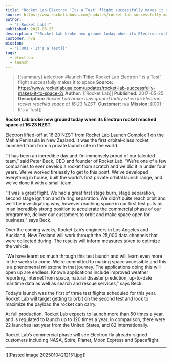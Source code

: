 ```yaml
---
title: "Rocket Lab Electron 'Its a Test' flight successfully makes it to space "
source: https://www.rocketlabusa.com/updates/rocket-lab-successfully-makes-it-to-space-2/
author:
  - "[[Rocket Lab]]"
published: 2017-05-25
description: "*Rocket Lab broke new ground today when its Electron rocket reached space at 16:23 NZST.*"
customer: n/a
mission:
  - "[[001 - It's a Test]]"
tags:
  - electron
  - launch
---
```

>[!summary]
#electron #launch
**Title:** Rocket Lab Electron 'Its a Test' flight successfully makes it to space 
**Source:** https://www.rocketlabusa.com/updates/rocket-lab-successfully-makes-it-to-space-2/
**Author:** [[Rocket Lab]]
**Published:** 2017-05-25
**Description:** *Rocket Lab broke new ground today when its Electron rocket reached space at 16:23 NZST.*
**Customer:** n/a
**Mission:** [[001 - It's a Test]]

**Rocket Lab broke new ground today when its Electron rocket reached space at 16:23 NZST.**

Electron lifted-off at 16:20 NZST from Rocket Lab Launch Complex 1 on the Mahia Peninsula in New Zealand. It was the first orbital-class rocket launched from from a private launch site in the world.

“It has been an incredible day and I’m immensely proud of our talented team,” said Peter Beck, CEO and founder of Rocket Lab. “We’re one of a few companies to ever develop a rocket from scratch and we did it in under four years. We’ve worked tirelessly to get to this point. We’ve developed everything in house, built the world’s first private orbital launch range, and we’ve done it with a small team.

“It was a great flight. We had a great first stage burn, stage separation, second stage ignition and fairing separation. We didn’t quite reach orbit and we’ll be investigating why, however reaching space in our first test puts us in an incredibly strong position to accelerate the commercial phase of our programme, deliver our customers to orbit and make space open for business,” says Beck.

Over the coming weeks, Rocket Lab’s engineers in Los Angeles and Auckland, New Zealand will work through the 25,000 data channels that were collected during. The results will inform measures taken to optimize the vehicle.

“We have learnt so much through this test launch and will learn even more in the weeks to come. We’re committed to making space accessible and this is a phenomenal milestone in that journey. The applications doing this will open up are endless. Known applications include improved weather reporting, Internet from space, natural disaster prediction, up-to-date maritime data as well as search and rescue services,” says Beck.

Today’s launch was the first of three test flights scheduled for this year. Rocket Lab will target getting to orbit on the second test and look to maximize the payload the rocket can carry.

At full production, Rocket Lab expects to launch more than 50 times a year, and is regulated to launch up to 120 times a year. In comparison, there were 22 launches last year from the United States, and 82 internationally.

Rocket Lab’s commercial phase will see Electron fly already-signed customers including NASA, Spire, Planet, Moon Express and Spaceflight.

---

![[Pasted image 20250104212151.jpg]]